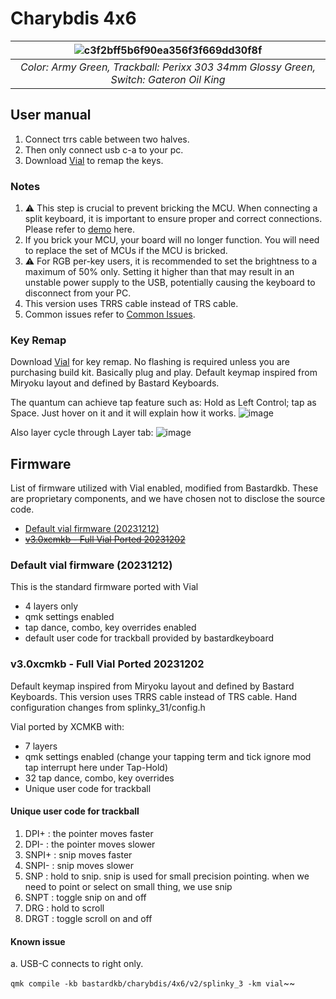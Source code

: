 # Charybdis 4x6

| ![c3f2bff5b6f90ea356f3f669dd30f8f](https://github.com/superxc3/xcmkb/assets/79617315/09a8ae69-adf8-49d5-a759-d1ff4b23efe9) |
|:--:|
| *Color: Army Green, Trackball: Perixx 303 34mm Glossy Green, Switch: Gateron Oil King* |

## User manual 
1. Connect trrs cable between two halves.
2. Then only connect usb c-a to your pc. 
3. Download [Vial](https://get.vial.today/download/) to remap the keys. 

### Notes
1. :warning: This step is crucial to prevent bricking the MCU. When connecting a split keyboard, it is important to ensure proper and correct connections. Please refer to [demo](https://www.instagram.com/tv/CdpYrWBJuD9/?igshid=YmMyMTA2M2Y=) here.
2. If you brick your MCU, your board will no longer function. You will need to replace the set of MCUs if the MCU is bricked.
3. :warning: For RGB per-key users, it is recommended to set the brightness to a maximum of 50% only. Setting it higher than that may result in an unstable power supply to the USB, potentially causing the keyboard to disconnect from your PC.
4. This version uses TRRS cable instead of TRS cable. 
5. Common issues refer to [Common Issues](https://github.com/superxc3/xcmkb/blob/main/list%20of%20guide/common%20issues.md).


### Key Remap
Download [Vial](https://get.vial.today/download/) for key remap. No flashing is required unless you are purchasing build kit. Basically plug and play. Default keymap inspired from Miryoku layout and defined by Bastard Keyboards. 


The quantum can achieve tap feature such as: Hold as Left Control; tap as Space. Just hover on it and it will explain how it works.
![image](https://user-images.githubusercontent.com/79617315/208881636-7c6481e0-e320-4ad1-b727-bb4b7e0616f4.png)

Also layer cycle through Layer tab:
![image](https://user-images.githubusercontent.com/79617315/208881348-fc678b95-c729-4dff-94a2-946d5032845c.png)




## Firmware

List of firmware utilized with Vial enabled, modified from Bastardkb. These are proprietary components, and we have chosen not to disclose the source code.
  - [Default vial firmware (20231212)](#default-vial-firmware-20231212)
  - ~~[v3.0xcmkb - Full Vial Ported 20231202](#v30xcmkb---full-vial-ported-20231202)~~

### Default vial firmware (20231212)
This is the standard firmware ported with Vial
- 4 layers only
- qmk settings enabled
- tap dance, combo, key overrides enabled
- default user code for trackball provided by bastardkeyboard
  

### v3.0xcmkb - Full Vial Ported 20231202
Default keymap inspired from Miryoku layout and defined by Bastard Keyboards. This version uses TRRS cable instead of TRS cable. Hand configuration changes from splinky_31/config.h

Vial ported by XCMKB with:
- 7 layers
- qmk settings enabled (change your tapping term and tick ignore mod tap interrupt here under Tap-Hold)
- 32 tap dance, combo, key overrides
- Unique user code for trackball

#### Unique user code for trackball
1. DPI+ : the pointer moves faster
2. DPI- : the pointer moves slower
3. SNPI+ : snip moves faster
4. SNPI- : snip moves slower
5. SNP : hold to snip. snip is used for small precision pointing. when we need to point or select on small thing, we use snip
6. SNPT : toggle snip on and off
7. DRG : hold to scroll
8. DRGT : toggle scroll on and off

#### Known issue
a. USB-C connects to right only.

```qmk compile -kb bastardkb/charybdis/4x6/v2/splinky_3 -km vial```~~
